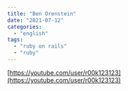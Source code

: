 ```yaml
---
title: "Ben Orenstein"
date: "2021-07-12"
categories:
  - "english"
tags:
  - "ruby on rails"
  - "ruby"
---
```


[https://youtube.com/user/r00k123123](https://youtube.com/user/r00k123123)
